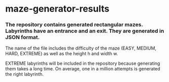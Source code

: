 # maze-generator-results
### The repository contains generated rectangular mazes. Labyrinths have an entrance and an exit. They are generated in JSON format.
The name of the file includes the difficulty of the maze (EASY, MEDIUM, HARD, EXTREME) as well as the height h and width w.

EXTREME labyrinths will be included in the repository because generating them takes a long time. On average, one in a million attempts is generated the right labyrinth.
